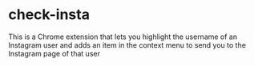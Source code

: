 # check-insta

This is a Chrome extension that lets you highlight the username of an Instagram user and adds an item in the context menu to send you to the Instagram page of that user
